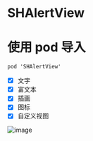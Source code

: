 # SHAlertView
# 使用 pod 导入
```
pod 'SHAlertView'
```
- [x] 文字
- [x] 富文本
- [x] 插画
- [x] 图标
- [x] 自定义视图

![image](https://github.com/CCSH/SHAlertView/blob/master/QQ20180825-103020-HD.gif)
